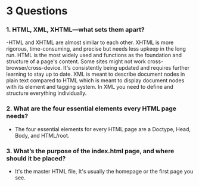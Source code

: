 # 3 Questions

### 1. HTML, XML, XHTML—what sets them apart?
   -HTML and XHTML are almost similar to each other. XHTML is more rigorous, time-consuming, and precise but needs less upkeep in the long run. HTML is the most widely used and functions as the foundation and structure of a page's content. Some sites might not work cross-browser/cross-device. It's consistently being updated and requires further learning to stay up to date. XML is meant to describe document nodes in plain text compared to HTML which is meant to display document nodes with its element and tagging system. In XML you need to define and structure everything individually.
### 2. What are the four essential elements every HTML page needs?
   - The four essential elements for every HTML page are a Doctype, Head, Body, and HTML/root.
### 3. What’s the purpose of the index.html page, and where should it be placed?
   - It's the master HTML file, It's usually the homepage or the first page you see.
